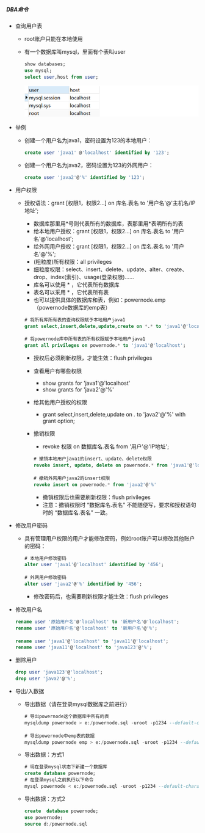 ##### DBA命令

* 查询用户表

  * root账户只能在本地使用

  * 有一个数据库叫mysql，里面有个表叫user

    ```sql
    show databases;
    use mysql;
    select user,host from user;
    ```

    ![1711363512014](DBA%E5%91%BD%E4%BB%A4.assets/1711363512014.png)

* 举例

  * 创建一个用户名为java1，密码设置为123的本地用户：

    ```sql
    create user 'java1' @'localhost' identified by '123';
    ```

  * 创建一个用户名为java2，密码设置为123的外网用户：

    ```sql
    create user 'java2'@'%' identified by '123';
    ```

  

* 用户权限

  * 授权语法：grant [权限1，权限2...] on 库名.表名 to '用户名'@'主机名/IP地址';

    * 数据库那里用\*号则代表所有的数据库，表那里用\*表明所有的表
    * 给本地用户授权：grant [权限1，权限2...] on 库名.表名 to '用户名'@'localhost';
    * 给外网用户授权：grant [权限1，权限2...] on 库名.表名 to '用户名'@'%';
    * (粗粒度)所有权限：all privileges
    * 细粒度权限：select、insert、delete、update、alter、create、drop、index(索引)、usage(登录权限)......
    * 库名可以使用 * ，它代表所有数据库
    * 表名可以采用 * ，它代表所有表
    * 也可以提供具体的数据库和表，例如：powernode.emp （powernode数据库的emp表）

    ```sql
    # 将所有库所有表的查询权限赋予本地用户java1
    grant select,insert,delete,update,create on *.* to 'java1'@'localhost';
    
    # 将powernode库中所有表的所有权限赋予本地用户java1
    grant all privileges on powernode.* to 'java1'@'localhost';
    ```

    * 授权后必须刷新权限，才能生效：flush privileges

    * 查看用户有哪些权限

      * show grants for 'java1'@'localhost'
      * show grants for 'java2'@'%'

    * 给其他用户授权的权限

      * grant select,insert,delete,update on *.* to 'java2'@'%' with grant option;

    * 撤销权限

      * revoke 权限 on 数据库名.表名 from '用户'@'IP地址';

      ```sql
      # 撤销本地用户java1的insert、update、delete权限
      revoke insert, update, delete on powernode.* from 'java1'@'localhost'
      
      # 撤销外网用户java2的insert权限
      revoke insert on powernode.* from 'java2'@'%'
      ```

      * 撤销权限后也需要刷新权限：flush privileges
      * 注意：撤销权限时 “数据库名.表名” 不能随便写，要求和授权语句时的 “数据库名.表名” 一致。

* 修改用户密码

  * 具有管理用户权限的用户才能修改密码，例如root账户可以修改其他账户的密码：

    ```sql
    # 本地用户修改密码
    alter user 'java1'@'localhost' identified by '456';
    
    # 外网用户修改密码
    alter user 'java2'@'%' identified by '456';
    ```

    * 修改密码后，也需要刷新权限才能生效：flush privileges

* 修改用户名

  ```sql
  rename user '原始用户名'@'localhost' to '新用户名'@'localhost';
  rename user '原始用户名'@'localhost' to '新用户名'@'%';
  
  rename user 'java1'@'localhost' to 'java11'@'localhost';
  rename user 'java11'@'localhost' to 'java123'@'%';
  ```

  

* 删除用户

  ```sql
  drop user 'java123'@'localhost';
  drop user 'java2'@'%';
  ```

* 导出/入数据

  * 导出数据（请在登录mysql数据库之前进行）

    ```sql
    # 导出powernode这个数据库中所有的表
    mysqldump powernode > e:/powernode.sql -uroot -p1234 --default-character-set=utf8
    
    # 导出powernode中emp表的数据
    mysqldump powernode emp > e:/powernode.sql -uroot -p1234 --default-character-set=utf8
    ```

  * 导出数据：方式1

    ```sql
    # 现在登录mysql状态下新建一个数据库
    create database powernode;
    # 在登录mysql之前执行以下命令
    mysql powernode < e:/powernode.sql -uroot -p1234 --default-character-set=utf8
    ```

  * 导出数据：方式2

    ```sql
    create  database powernode;
    use powernode;
    source d:/powernode.sql
    
    ```

    